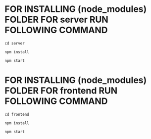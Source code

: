 # FOR INSTALLING (node_modules) FOLDER FOR server RUN FOLLOWING COMMAND
```console
cd server
```
```console
npm install
```
```console
npm start
```
# FOR INSTALLING (node_modules) FOLDER FOR frontend RUN FOLLOWING COMMAND
```console
cd frontend
```
```console
npm install
```
```console
npm start
```



